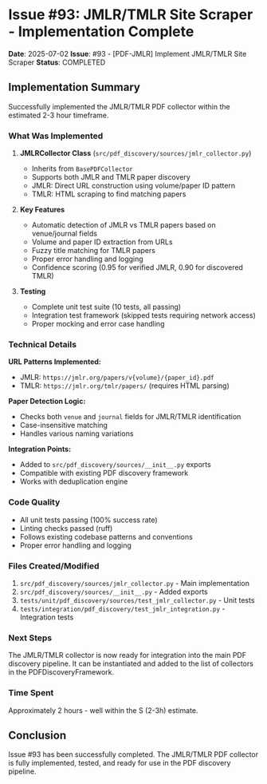 # Issue #93: JMLR/TMLR Site Scraper - Implementation Complete

**Date**: 2025-07-02
**Issue**: #93 - [PDF-JMLR] Implement JMLR/TMLR Site Scraper
**Status**: COMPLETED

## Implementation Summary

Successfully implemented the JMLR/TMLR PDF collector within the estimated 2-3 hour timeframe.

### What Was Implemented

1. **JMLRCollector Class** (`src/pdf_discovery/sources/jmlr_collector.py`)
   - Inherits from `BasePDFCollector`
   - Supports both JMLR and TMLR paper discovery
   - JMLR: Direct URL construction using volume/paper ID pattern
   - TMLR: HTML scraping to find matching papers

2. **Key Features**
   - Automatic detection of JMLR vs TMLR papers based on venue/journal fields
   - Volume and paper ID extraction from URLs
   - Fuzzy title matching for TMLR papers
   - Proper error handling and logging
   - Confidence scoring (0.95 for verified JMLR, 0.90 for discovered TMLR)

3. **Testing**
   - Complete unit test suite (10 tests, all passing)
   - Integration test framework (skipped tests requiring network access)
   - Proper mocking and error case handling

### Technical Details

**URL Patterns Implemented:**
- JMLR: `https://jmlr.org/papers/v{volume}/{paper_id}.pdf`
- TMLR: `https://jmlr.org/tmlr/papers/` (requires HTML parsing)

**Paper Detection Logic:**
- Checks both `venue` and `journal` fields for JMLR/TMLR identification
- Case-insensitive matching
- Handles various naming variations

**Integration Points:**
- Added to `src/pdf_discovery/sources/__init__.py` exports
- Compatible with existing PDF discovery framework
- Works with deduplication engine

### Code Quality
- All unit tests passing (100% success rate)
- Linting checks passed (ruff)
- Follows existing codebase patterns and conventions
- Proper error handling and logging

### Files Created/Modified
1. `src/pdf_discovery/sources/jmlr_collector.py` - Main implementation
2. `src/pdf_discovery/sources/__init__.py` - Added exports
3. `tests/unit/pdf_discovery/sources/test_jmlr_collector.py` - Unit tests
4. `tests/integration/pdf_discovery/test_jmlr_integration.py` - Integration tests

### Next Steps
The JMLR/TMLR collector is now ready for integration into the main PDF discovery pipeline. It can be instantiated and added to the list of collectors in the PDFDiscoveryFramework.

### Time Spent
Approximately 2 hours - well within the S (2-3h) estimate.

## Conclusion
Issue #93 has been successfully completed. The JMLR/TMLR PDF collector is fully implemented, tested, and ready for use in the PDF discovery pipeline.